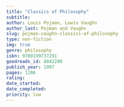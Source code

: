 ```yaml
---
title: "Classics of Philosophy"
subtitle: 
author: Louis Pojman, Lewis Vaughn
author_last: Pojman and Vaughn
slug: pojman-vaughn-classics-of-philosophy
type: non-fiction
img: true
genre: philosophy
isbn: 9780199737291
goodreads_id: 8842290
publish_year: 1997
pages: 1286
rating: 
date_started:
date_completed:
priority: low
---
```

